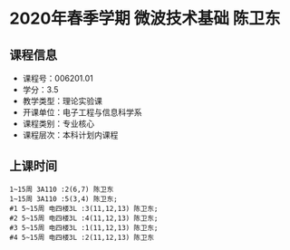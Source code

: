 # 2020年春季学期 微波技术基础 陈卫东






## 课程信息

- 课程号：006201.01
- 学分：3.5
- 教学类型：理论实验课
- 开课单位：电子工程与信息科学系
- 课程类别：专业核心
- 课程层次：本科计划内课程

## 上课时间

```
1~15周 3A110 :2(6,7) 陈卫东
1~15周 3A110 :5(3,4) 陈卫东; 
#1 5~15周 电四楼3L :3(11,12,13) 陈卫东; 
#2 5~15周 电四楼3L :4(11,12,13) 陈卫东; 
#3 5~15周 电四楼3L :1(11,12,13) 陈卫东; 
#4 5~15周 电四楼3L :2(11,12,13) 陈卫东
```

